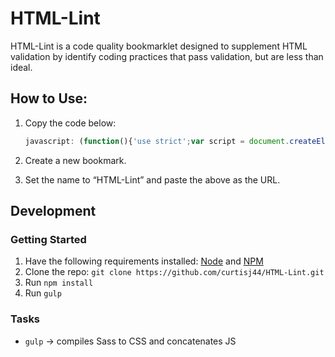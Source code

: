 # HTML-Lint

HTML-Lint is a code quality bookmarklet designed to supplement HTML validation by identify coding practices that pass validation, but are less than ideal.

## How to Use:

1.	Copy the code below:

	```javascript
	javascript: (function(){'use strict';var script = document.createElement('script');script.src = 'https://curtisj44.github.io/HTML-Lint/dist/htmlLint.js';script.id = 'html-lint-js';document.body.appendChild(script);}());
	```

2.	Create a new bookmark.

3.	Set the name to “HTML-Lint” and paste the above as the URL.


## Development

### Getting Started

1. Have the following requirements installed: [Node](http://nodejs.org/) and [NPM](https://www.npmjs.org/)
1. Clone the repo: ```git clone https://github.com/curtisj44/HTML-Lint.git```
1. Run ```npm install```
1. Run ```gulp```

### Tasks

- ```gulp``` → compiles Sass to CSS and concatenates JS
